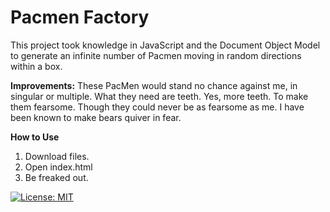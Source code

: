# Pacmen Factory

This project took knowledge in JavaScript and the Document Object Model to generate an infinite number of Pacmen moving in random directions within a box.

**Improvements:** These PacMen would stand no chance against me, in singular or multiple. What they need are teeth. Yes, more teeth. To make them fearsome. Though they could never be as fearsome as me. I have been known to make bears quiver in fear. 

**How to Use**
1. Download files.
2. Open index.html
3. Be freaked out.

[![License: MIT](https://img.shields.io/badge/License-MIT-yellow.svg)](https://opensource.org/licenses/MIT)
